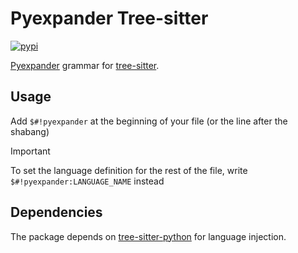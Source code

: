 # Pyexpander Tree-sitter

[![pypi][pypi]](https://pypi.org/project/pyexpander/)

[Pyexpander][pyexpander] grammar for [tree-sitter].

## Usage

Add `$#!pyexpander` at the beginning of your file (or the line after the shabang)

> [!IMPORTANT]
> To set the language definition for the rest of the file, write `$#!pyexpander:LANGUAGE_NAME` instead

## Dependencies

The package depends on [tree-sitter-python] for language injection.

[pyexpander]: https://pyexpander.sourceforge.io/
[tree-sitter]: https://tree-sitter.github.io/tree-sitter/
[pypi]: https://img.shields.io/pypi/v/pyexpander?logo=pypi&logoColor=ffd242&label=PyPI
[tree-sitter-python]: https://github.com/tree-sitter/tree-sitter-python

